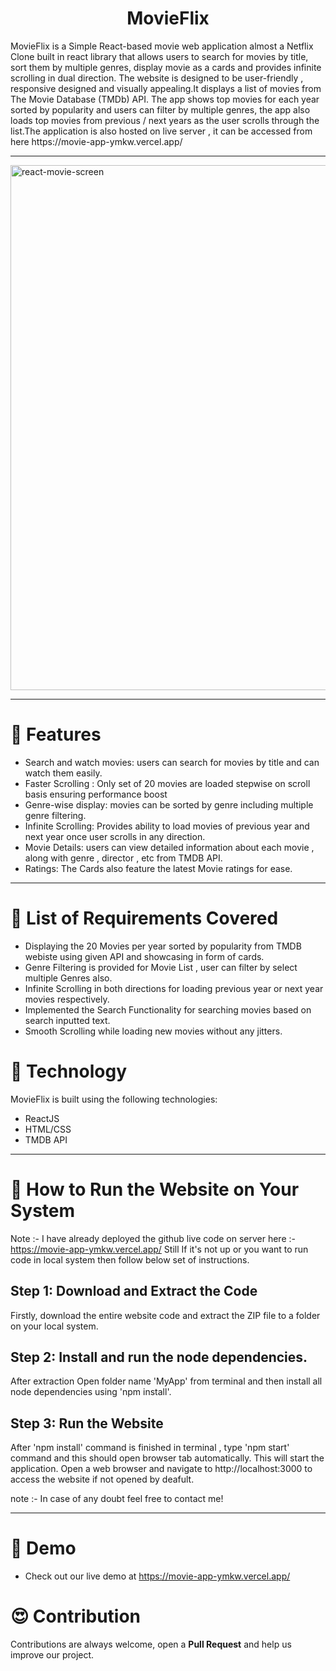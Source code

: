 <h1 align="center">MovieFlix</h1>
MovieFlix is a Simple React-based movie web application almost a Netflix Clone built in react library that allows users to search for movies by title, sort them by multiple genres, display movie as a cards and provides infinite scrolling in dual direction. The website is designed to be user-friendly , responsive designed and visually appealing.It displays a list of movies from The Movie Database (TMDb) API. The app shows top movies for each year sorted by popularity and users can filter by multiple genres, the app also loads top movies from previous / next years as the user scrolls through the list.The application is also hosted on live server , it can be accessed from here https://movie-app-ymkw.vercel.app/ 
<hr/>

<img width="840" alt="react-movie-screen" src="https://github.com/vedankvekhande/Movie_App/assets/30791618/852777b2-9303-4cd9-aae2-7799a3fabbe6">

<hr/>

# 🍿 Features 

- Search and watch movies: users can search for movies by title and can watch them easily.
- Faster Scrolling : Only set of 20 movies are loaded stepwise on scroll basis ensuring performance boost
- Genre-wise display: movies can be sorted by genre including multiple genre filtering.
- Infinite Scrolling: Provides ability to load movies of previous year and next year once user scrolls in any direction.
- Movie Details: users can view detailed information about each movie , along with genre , director , etc from TMDB API.
- Ratings: The Cards also feature the latest Movie ratings for ease. 

<hr/>

# 🍿 List of Requirements Covered
- Displaying the 20 Movies per year sorted by popularity from TMDB webiste using given API and showcasing in form of cards.
- Genre Filtering is provided for Movie List , user can filter by select multiple Genres also.
- Infinite Scrolling in both directions for loading previous year or next year movies respectively.
- Implemented the Search Functionality for searching movies based on search inputted text.
- Smooth Scrolling while loading new movies without any jitters.

# 🍿 Technology

MovieFlix is built using the following technologies:

- ReactJS
- HTML/CSS
- TMDB API

<hr/>

# 🍿 How to Run the Website on Your System
Note :- I have already deployed the github live code on server here :- https://movie-app-ymkw.vercel.app/
Still If it's not up or you want to run code in local system then follow below set of instructions. 

## Step 1: Download and Extract the Code

Firstly, download the entire website code and extract the ZIP file to a folder on your local system.

## Step 2: Install and run the node dependencies.

After extraction Open folder name 'MyApp' from terminal and then install all node dependencies using 'npm install'.


## Step 3: Run the Website

After 'npm install' command is finished in terminal , type 'npm start' command and this should open browser tab automatically.
This will start the application. Open a web browser and navigate to http://localhost:3000 to access the website if not opened by deafult.

note :- In case of any doubt feel free to contact me!
<hr/>

# 🍿 Demo 

- Check out our live demo at https://movie-app-ymkw.vercel.app/ 



# 😍 Contribution
Contributions are always welcome, open a **Pull Request** and help us improve our project.
